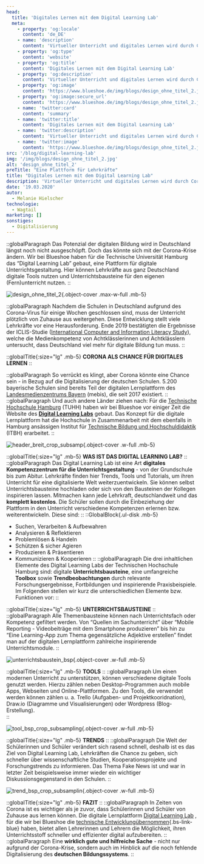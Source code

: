```yaml
---
head:
  title: 'Digitales Lernen mit dem Digital Learning Lab'
  meta:
    - property: 'og:locale'
      content: 'de_DE'
    - name: 'description'
      content: 'Virtueller Unterricht und digitales Lernen wird durch Corona immer wichtiger. Das Digital Learning Lab leistet seinen Beitrag. Mehr erfahren!'
    - property: 'og:type'
      content: 'website'
    - property: 'og:title'
      content: 'Digitales Lernen mit dem Digital Learning Lab'
    - property: 'og:description'
      content: 'Virtueller Unterricht und digitales Lernen wird durch Corona immer wichtiger. Das Digital Learning Lab leistet seinen Beitrag. Mehr erfahren!'
    - property: 'og:image'
      content: 'https://www.blueshoe.de/img/blogs/design_ohne_titel_2.jpg'
    - property: 'og:image:secure_url'
      content: 'https://www.blueshoe.de/img/blogs/design_ohne_titel_2.jpg'
    - name: 'twitter:card'
      content: 'summary'
    - name: 'twitter:title'
      content: 'Digitales Lernen mit dem Digital Learning Lab'
    - name: 'twitter:description'
      content: 'Virtueller Unterricht und digitales Lernen wird durch Corona immer wichtiger. Das Digital Learning Lab leistet seinen Beitrag. Mehr erfahren!'
    - name: 'twitter:image'
      content: 'https://www.blueshoe.de/img/blogs/design_ohne_titel_2.jpg'
src: '/blog/digital-learning-lab'
img: '/img/blogs/design_ohne_titel_2.jpg'
alt: 'design_ohne_titel_2'
preTitle: "Eine Plattform für Lehrkräfte"
title: "Digitales Lernen mit dem Digital Learning Lab"
description: 'Virtueller Unterricht und digitales Lernen wird durch Corona immer wichtiger. Das Digital Learning Lab leistet seinen Beitrag. Mehr erfahren!'
date: '19.03.2020'
autor:
  - Melanie Hielscher
technologie: 
  - Wagtail
marketing: []
sonstiges: 
  - Digitalisierung
---
```

::globalParagraph
Das Potenzial der digitalen Bildung wird in Deutschland längst noch nicht ausgeschöpft. Doch das könnte sich mit der Corona-Krise ändern. Wir bei Blueshoe haben für die Technische Universität Hamburg das “Digital Learning Lab” gebaut, eine Plattform für digitale Unterrichtsgestaltung. Hier können Lehrkräfte aus ganz Deutschland digitale Tools nutzen und Unterrichtsbausteine für den eigenen (Fern)unterricht nutzen.
::
<!--more-->

![design_ohne_titel_2](/img/blogs/design_ohne_titel_2.jpg){.object-cover .max-w-full .mb-5}

::globalParagraph
Nachdem die Schulen in Deutschland aufgrund des Corona-Virus für einige Wochen geschlossen sind, muss der Unterricht plötzlich von Zuhause aus weitergehen. Diese Entwicklung stellt viele Lehrkräfte vor eine Herausforderung. Ende 2019 bestätigten die Ergebnisse der ICLIS-Studie (<a href="https://www.bmbf.de/de/icils-international-computer-and-information-literacy-study-921.html" class="text-bs-blue hover:underline hover:decoration-bs-blue hover:decoration-solid" target="_blank">International Computer and Information Literacy Study</a>), welche die Medienkompetenz von Achtklässlerinnen und Achtklässlern untersucht, dass Deutschland viel mehr für digitale Bildung tun muss.
::

::globalTitle{:size="lg" .mb-5}
**CORONA ALS CHANCE FÜR DIGITALES LERNEN**
::

::globalParagraph
So verrückt es klingt, aber Corona könnte eine Chance sein - in Bezug auf die Digitalisierung der deutschen Schulen. 5.200 bayerische Schulen sind bereits Teil der digitalen Lernplattform des <a href="https://mebis.bycs.de/" class="text-bs-blue hover:underline hover:decoration-bs-blue hover:decoration-solid" target="_blank">Landesmedienzentrums Bayern</a> (mebis), die seit 2017 existiert.
::
::globalParagraph
Und auch andere Länder ziehen nach: Für die <a href="https://www.tuhh.de/tuhh/startseite" class="text-bs-blue hover:underline hover:decoration-bs-blue hover:decoration-solid" target="_blank">Technische Hochschule Hamburg</a> (TUHH) haben wir bei Blueshoe vor einiger Zeit die Website des **<a href="https://digitallearninglab.de/" class="text-bs-blue hover:underline hover:decoration-bs-blue hover:decoration-solid" target="_blank">Digital Learning Labs</a>**  gebaut. Das Konzept für die digitale Lernplattform hat die Hochschule in Zusammenarbeit mit dem ebenfalls in Hamburg ansässigen Institut für <a href="https://itbh-hh.de/" class="text-bs-blue hover:underline hover:decoration-bs-blue hover:decoration-solid" target="_blank">Technische Bildung und Hochschuldidaktik</a> (ITBH) erarbeitet.
::

![header_breit_crop_subsamp](/img/blogs/header_breit_crop_subsamp.jpg){.object-cover .w-full .mb-5}

::globalTitle{:size="lg" .mb-5}
**WAS IST DAS DIGITAL LEARNING LAB?**
::
::globalParagraph
Das Digital Learning Lab ist eine Art **digitales Kompetenzzentrum für die Unterrichtsgestaltung** - von der Grundschule bis zum Abitur. Lehrkräfte finden hier Trends, Tools und Tutorials, um ihren Unterricht für eine digitalisierte Welt weiterzuentwickeln. Sie können selbst Unterrichtsbausteine hochladen oder sich von den Bausteinen der Kollegen inspirieren lassen. Mitmachen kann jede Lehrkraft, deutschlandweit und das **komplett kostenlos**. Die Schüler sollen durch die Einbeziehung der Plattform in den Unterricht verschiedene Kompetenzen erlernen bzw. weiterentwickeln. Diese sind:
::
::GlobalBlock{.ul-disk .mb-5}
- Suchen, Verarbeiten & Aufbewahren
- Analysieren & Reflektieren
- Problemlösen & Handeln
- Schützen & sicher Agieren
- Produzieren & Präsentieren
- Kommunizieren & Kooperieren
::
::globalParagraph
Die drei inhaltlichen Elemente des Digital Learning Labs der Technischen Hochschule Hamburg sind: digitale **Unterrichtsbausteine**, eine umfangreiche **Toolbox** sowie **Trendbeobachtungen** durch relevante Forschungsergebnisse, Fortbildungen und inspirierende Praxisbeispiele. Im Folgenden stellen wir kurz die unterschiedlichen Elemente bzw. Funktionen vor:
::

::globalTitle{:size="lg" .mb-5}
**UNTERRICHTSBAUSTEINE**
::
::globalParagraph
Alle Themenbausteine können nach Unterrichtsfach oder Kompetenz gefiltert werden. Von “Quellen im Sachunterricht” über “Mobile Reporting - Videobeiträge mit dem Smartphone produzieren” bis hin zu “Eine Learning-App zum Thema gegensätzliche Adjektive erstellen” findet man auf der digitalen Lernplattform zahlreiche inspirierende Unterrichtsmodule.
::

![unterrichtsbaustein_bsp](/img/blogs/unterrichtsbaustein_bsp.jpg){.object-cover .w-full .mb-5}

::globalTitle{:size="lg" .mb-5}
**TOOLS**
::
::globalParagraph
Um einen modernen Unterricht zu unterstützen, können verschiedene digitale Tools genutzt werden. Hierzu zählen neben Desktop-Programmen auch mobile Apps, Webseiten und Online-Plattformen. Zu den Tools, die verwendet werden können zählen u. a.  Trello (Aufgaben- und Projektkooridnation), Draw.io (Diagramme und Visualisierungen) oder Wordpress (Blog-Erstellung).  
::

![tool_bsp_crop_subsampling](/img/blogs/tool_bsp_crop_subsampling.jpg){.object-cover .w-full .mb-5}

::globalTitle{:size="lg" .mb-5}
**TRENDS**
::
::globalParagraph
Die Welt der Schülerinnen und Schüler verändert sich rasend schnell, deshalb ist es das Ziel von Digital Learning Lab, Lehrkräften die Chance zu geben, sich schneller über wissenschaftliche Studien, Kooperationsprojekte und Forschungstrends zu informieren. Das Thema Fake News ist und war in letzter Zeit beispielsweise immer wieder ein wichtiger Diskussionsgegenstand in den Schulen.
::

![trend_bsp_crop_subsamplin](/img/blogs/trend_bsp_crop_subsamplin.jpg){.object-cover .w-full .mb-5}

::globalTitle{:size="lg" .mb-5}
**FAZIT**
::
::globalParagraph
In Zeiten von Corona ist es wichtiger als je zuvor, dass Schülerinnen und Schüler von Zuhause aus lernen können. Die digitale Lernplattform <a href="https://digitallearninglab.de/" class="text-bs-blue hover:underline hover:decoration-bs-blue hover:decoration-solid" target="_blank">Digital Learning Lab</a> , für die wir bei Blueshoe die [technische Entwicklungübernommen](/leistungen/python-django-agentur/){.bs-link-blue} haben, bietet allen Lehrerinnen und Lehrern die Möglichkeit, ihren Unterrichtsstoff schneller und effizienter digital aufzubereiten.
::
::globalParagraph
Eine **wirklich gute und hilfreiche Sache** - nicht nur aufgrund der Corona-Krise, sondern auch im Hinblick auf die noch fehlende Digitalisierung des **deutschen Bildungssystems**.
::